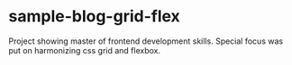 # sample-blog-grid-flex
Project showing master of frontend development skills. Special focus was put on harmonizing css grid and flexbox.
